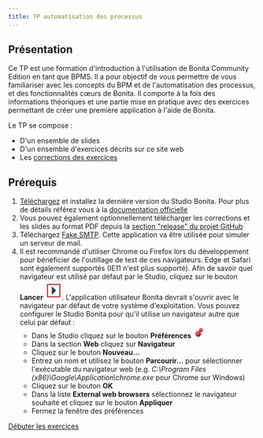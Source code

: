 ```yaml
---
title: TP automatisation des processus
---
```


## Présentation

Ce TP est une formation d'introduction à l'utilisation de Bonita Community Edition en tant que BPMS. Il a pour objectif de vous permettre de vous familiariser avec les concepts du BPM et de l'automatisation des processus, et des fonctionnalités cœurs de Bonita.
Il comporte à la fois des informations théoriques et une partie mise en pratique avec des exercices permettant de créer une première application à l'aide de Bonita.

Le TP se compose :
* D'un ensemble de slides
* D'un ensemble d'exercices décrits sur ce site web
* Les [corrections des exercices](https://github.com/dcoille/cours-IUT2/releases/latest)

## Prérequis
1. [Téléchargez](https://fr.bonitasoft.com/telechargez) et installez la dernière version du Studio Bonita. Pour plus de détails référez vous à la [documentation officielle](https://documentation.bonitasoft.com/bonita/latest/bonita-studio-download-installation)
1. Vous pouvez également optionnellement télécharger les corrections et les slides au format PDF depuis la [section "release" du projet GitHub](https://github.com/dcoille/cours-IUT2/releases/latest)
1. Téléchargez [Fake SMTP](http://nilhcem.github.io/FakeSMTP/downloads/fakeSMTP-latest.zip). Cette application va être utilisée pour simuler un serveur de mail.
1. Il est recommandé d'utiliser Chrome ou Firefox lors du développement pour bénéficier de l'outillage de test de ces navigateurs. 
   Edge et Safari sont également supportés (IE11 n'est plus supporté). Afin de savoir quel navigateur est utilisé par défaut par le Studio, cliquez sur le bouton **Lancer** ![icone lancer](images/icon-run.png). L'application utilisateur Bonita devrait s'ouvrir avec le navigateur par défaut de votre système d'exploitation. Vous pouvez configurer le Studio Bonita pour qu'il utilise un navigateur autre que celui par défaut :
   - Dans le Studio cliquez sur le bouton **Préférences** ![icône préférences](images/preferences.png)
   - Dans la section **Web** cliquez sur **Navigateur**
   - Cliquez sur le bouton **Nouveau...**
   - Entrez un nom et utilisez le bouton **Parcourir...** pour sélectionner l'exécutable du navigateur web (e.g. *C:\Program Files (x86)\Google\Application\chrome.exe* pour Chrome sur Windows)
   - Cliquez sur le bouton **OK**
   - Dans la liste **External web browsers** sélectionnez le navigateur souhaité et cliquez sur le bouton **Appliquer**
   - Fermez la fenêtre des préférences

[Débuter les exercices](00-introduction.md)
